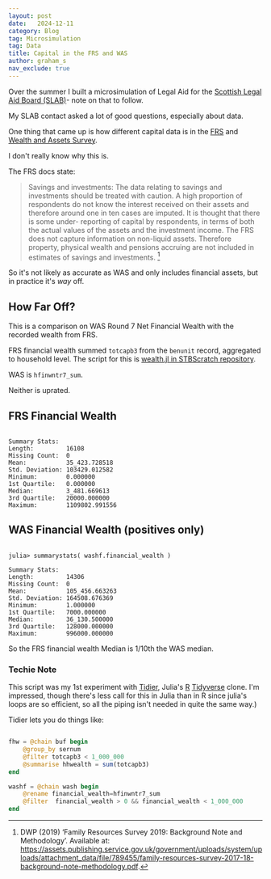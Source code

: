 ```yaml
---
layout: post
date:   2024-12-11
category: Blog
tag: Microsimulation
tag: Data
title: Capital in the FRS and WAS 
author: graham_s
nav_exclude: true
---
```


Over the summer I built a microsimulation of Legal Aid for the [Scottish Legal Aid Board (SLAB)](https://slab.org.uk)- note on that to follow.

My SLAB contact asked a lot of good questions, especially about data. 

One thing that came up is how different capital data is in the [FRS](http://research.dwp.gov.uk/asd/frs/) and [Wealth and Assets Survey](https://beta.ukdataservice.ac.uk/datacatalogue/series/doi/?id=2000056).

I don't really know why this is.

<!--more-->

The FRS docs state:

> Savings and investments: The data relating to savings and investments should be treated with caution. A high proportion of respondents do not know the interest received on their assets and therefore around one in ten cases are imputed. It is thought that there is some under- reporting of capital by respondents, in terms of both the actual values of the assets and the investment income. The FRS does not capture information on non-liquid assets. Therefore property, physical wealth and pensions accruing are not included in estimates of savings and investments. 
>[^FRS-1]

So it's not likely as accurate as WAS and only includes financial assets, but in practice it's *way* off.

## How Far Off?

This is a comparison on WAS Round 7 Net Financial Wealth with the recorded wealth from FRS.

FRS financial wealth summed `totcapb3` from the `benunit` record, aggregated to household level. The script for this is [wealth.jl in STBScratch repository](https://github.com/grahamstark/StbScratch/).

WAS is `hfinwntr7_sum`. 

Neither is uprated.

## FRS Financial Wealth 

```

Summary Stats:
Length:         16108
Missing Count:  0
Mean:           35_423.728518
Std. Deviation: 103429.012582
Minimum:        0.000000
1st Quartile:   0.000000
Median:         3_481.669613
3rd Quartile:   20000.000000
Maximum:        1109802.991556

```

## WAS Financial Wealth (positives only)

```

julia> summarystats( washf.financial_wealth )

Summary Stats:
Length:         14306
Missing Count:  0
Mean:           105_456.663263
Std. Deviation: 164508.676369
Minimum:        1.000000
1st Quartile:   7000.000000
Median:         36_130.500000
3rd Quartile:   128000.000000
Maximum:        996000.000000

```

So the FRS financial wealth Median is 1/10th the WAS median. 

### Techie Note

This script was my 1st experiment with [Tidier](), Julia's [R]() [Tidyverse]() clone. I'm impressed, though there's less call for this in Julia than in R since julia's loops are so efficient, so all the piping isn't needed in quite the same way.)

Tidier lets you do things like: 

```julia

fhw = @chain buf begin
    @group_by sernum
    @filter totcapb3 < 1_000_000
    @summarise hhwealth = sum(totcapb3)
end

washf = @chain wash begin
    @rename financial_wealth=hfinwntr7_sum
    @filter  financial_wealth > 0 && financial_wealth < 1_000_000 
end

```

[^FRS-1]: DWP (2019) ‘Family Resources Survey 2019: Background Note and Methodology’. Available at: https://assets.publishing.service.gov.uk/government/uploads/system/uploads/attachment_data/file/789455/family-resources-survey-2017-18-background-note-methodology.pdf.










 

